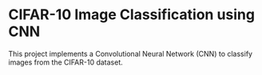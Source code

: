 # CIFAR-10 Image Classification using CNN

This project implements a Convolutional Neural Network (CNN) to classify images from the CIFAR-10 dataset.

